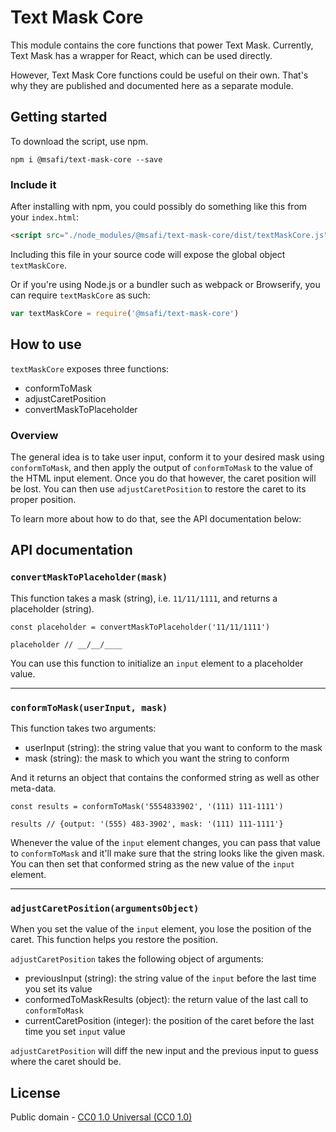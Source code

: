 # Text Mask Core

This module contains the core functions that power Text Mask. Currently, Text Mask
has a wrapper for React, which can be used directly.

However, Text Mask Core functions could be useful on their own. That's why they are published
and documented here as a separate module.

## Getting started

To download the script, use npm.

```
npm i @msafi/text-mask-core --save
```

### Include it

After installing with npm, you could possibly do something like this from your `index.html`:

```html
<script src="./node_modules/@msafi/text-mask-core/dist/textMaskCore.js"></script>
```

Including this file in your source code will expose the global object `textMaskCore`.

Or if you're using Node.js or a bundler such as webpack or Browserify, you can require
`textMaskCore` as such:

```js
var textMaskCore = require('@msafi/text-mask-core')
```

## How to use

`textMaskCore` exposes three functions:

* conformToMask
* adjustCaretPosition
* convertMaskToPlaceholder

### Overview

The general idea is to take user input, conform it to your desired mask using `conformToMask`,
and then apply the output of `conformToMask` to the value of the HTML input element.
Once you do that however, the caret position will be lost. You can then use `adjustCaretPosition`
to restore the caret to its proper position.

To learn more about how to do that, see the API documentation below:

## API documentation

### `convertMaskToPlaceholder(mask)`

This function takes a mask (string), i.e. `11/11/1111`, and returns a placeholder (string).

```
const placeholder = convertMaskToPlaceholder('11/11/1111')

placeholder // __/__/____
```

You can use this function to initialize an `input` element to a placeholder value.

---

### `conformToMask(userInput, mask)`

This function takes two arguments:

* userInput (string): the string value that you want to conform to the mask
* mask (string): the mask to which you want the string to conform

And it returns an object that contains the conformed string as well as other meta-data.

```
const results = conformToMask('5554833902', '(111) 111-1111')

results // {output: '(555) 483-3902', mask: '(111) 111-1111'}
```

Whenever the value of the `input` element changes, you can pass that value to `conformToMask`
and it'll make sure that the string looks like the given mask. You can then set that conformed
string as the new value of the `input` element.

---

### `adjustCaretPosition(argumentsObject)`

When you set the value of the `input` element, you lose the position of the caret. This function
helps you restore the position.

`adjustCaretPosition` takes the following object of arguments:

* previousInput (string): the string value of the `input` before the last time you set its value
* conformedToMaskResults (object): the return value of the last call to `conformToMask`
* currentCaretPosition (integer): the position of the caret before the last time you set `input` value

`adjustCaretPosition` will diff the new input and the previous input to
guess where the caret should be.

## License

Public domain - [CC0 1.0 Universal (CC0 1.0)](https://creativecommons.org/publicdomain/zero/1.0/)
